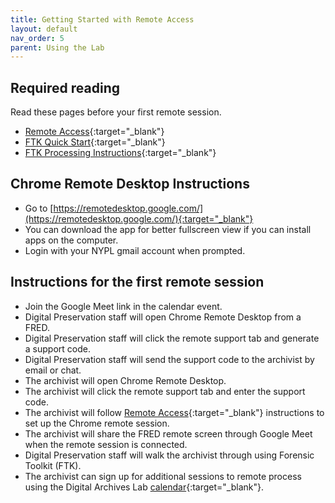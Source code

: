 ```yaml
---
title: Getting Started with Remote Access
layout: default
nav_order: 5
parent: Using the Lab
---
```

## Required reading
Read these pages before your first remote session. 
* [Remote Access](https://nypl.github.io/digarch/using/remote-access.html){:target="_blank"} 
* [FTK Quick Start](https://nypl.github.io/digarch/staging/FTK-Quick-Start.html){:target="_blank"}
* [FTK Processing Instructions](https://nypl.github.io/digarch/staging/FTK-Processing-Instructions.html){:target="_blank"} 

## Chrome Remote Desktop Instructions
* Go to [https://remotedesktop.google.com/](https://remotedesktop.google.com/){:target="_blank"}  
* You can download the app for better fullscreen view if you can install apps on the computer.  
* Login with your NYPL gmail account when prompted.  

## Instructions for the first remote session
* Join the Google Meet link in the calendar event.  
* Digital Preservation staff will open Chrome Remote Desktop from a FRED.  
* Digital Preservation staff will click the remote support tab and generate a support code.  
* Digital Preservation staff will send the support code to the archivist by email or chat.  
* The archivist will open Chrome Remote Desktop.  
* The archivist will click the remote support tab and enter the support code.  
* The archivist will follow [Remote Access](https://nypl.github.io/digarch/using/remote-access.html){:target="_blank"} instructions to set up the Chrome remote session.
* The archivist will share the FRED remote screen through Google Meet when the remote session is connected.
* Digital Preservation staff will walk the archivist through using Forensic Toolkit (FTK).  
* The archivist can sign up for additional sessions to remote process using the Digital Archives Lab [calendar](https://calendar.google.com/calendar/u/0?cid=Y19mbjYzaTM1aGVnZWduaGhmaGtiZzg0aGozb0Bncm91cC5jYWxlbmRhci5nb29nbGUuY29t){:target="_blank"}.
